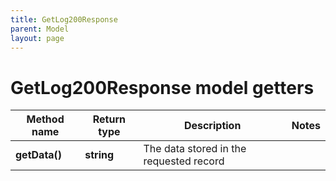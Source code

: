 ```yaml
---
title: GetLog200Response
parent: Model
layout: page
---
```


# GetLog200Response model getters

Method name | Return type | Description | Notes
------------ | ------------- | ------------- | -------------
**getData()** | **string** | The data stored in the requested record |

